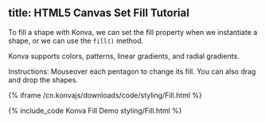 title: HTML5 Canvas Set Fill Tutorial
---

To fill a shape with Konva, we can set the fill property when we instantiate a shape, or we can use the `fill()` method.

Konva supports colors, patterns, linear gradients, and radial gradients.

Instructions: Mouseover each pentagon to change its fill.  You can also drag and drop the shapes.

{% iframe /cn.konvajs/downloads/code/styling/Fill.html %}

{% include_code Konva Fill Demo styling/Fill.html %}